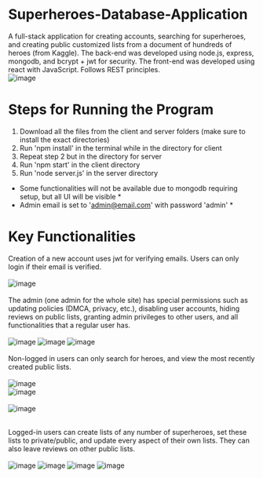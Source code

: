# Superheroes-Database-Application
A full-stack application for creating accounts, searching for superheroes, and creating public customized lists from a document of hundreds of heroes (from Kaggle). The back-end was developed using node.js, express, mongodb, and bcrypt + jwt for security. The front-end was developed using react with JavaScript. Follows REST principles.
<br/>
![image](https://github.com/brendangorch/Superheroes-Database-Application/assets/145873615/61b40ba6-8d8c-4ff2-854b-a72c19b6c036)
<br/>
# Steps for Running the Program
1) Download all the files from the client and server folders (make sure to install the exact directories)
2) Run 'npm install' in the terminal while in the directory for client
3) Repeat step 2 but in the directory for server
4) Run 'npm start' in the client directory
5) Run 'node server.js' in the server directory
* Some functionalities will not be available due to mongodb requiring setup, but all UI will be visible *
* Admin email is set to 'admin@email.com' with password 'admin' *

# Key Functionalities
Creation of a new account uses jwt for verifying emails. Users can only login if their email is verified.
<br/>
<br/>
![image](https://github.com/brendangorch/Superheroes-Database-Application/assets/145873615/3481c793-5b51-4f75-8255-da0d83fb7084)
<br/>
<br/>
The admin (one admin for the whole site) has special permissions such as updating policies (DMCA, privacy, etc.), disabling user accounts, hiding reviews on public lists, granting admin privileges to other users, and all functionalities that a regular user has.
<br/>
<br/>
![image](https://github.com/brendangorch/Superheroes-Database-Application/assets/145873615/367ecbe8-9d47-44f0-b13d-fdad38539543)
![image](https://github.com/brendangorch/Superheroes-Database-Application/assets/145873615/fd6615f0-662d-4541-b67d-1cd8df256bd7)
![image](https://github.com/brendangorch/Superheroes-Database-Application/assets/145873615/5d725b86-d4c4-4e8d-b2ff-095d5f485195)
<br/>
<br/>
Non-logged in users can only search for heroes, and view the most recently created public lists.
<br/>
<br/>
![image](https://github.com/brendangorch/Superheroes-Database-Application/assets/145873615/8a04e9ec-ab44-4002-b432-1b89006b0eeb)
<br/>
![image](https://github.com/brendangorch/Superheroes-Database-Application/assets/145873615/e2247cc0-1f75-4f75-bab8-f5eed418b1ff)
<br/>
<br/>
![image](https://github.com/brendangorch/Superheroes-Database-Application/assets/145873615/d612a8ba-6adc-425e-9829-82f990ec6d0c)
<br/>
<br/>

Logged-in users can create lists of any number of superheroes, set these lists to private/public, and update every aspect of their own lists. They can also leave reviews on other public lists.
<br/>
<br/>
![image](https://github.com/brendangorch/Superheroes-Database-Application/assets/145873615/e4560303-8bd7-489c-b71f-ebecc1024208)
![image](https://github.com/brendangorch/Superheroes-Database-Application/assets/145873615/00ab549a-a937-4734-b3ef-ac7f9a4ade0b)
![image](https://github.com/brendangorch/Superheroes-Database-Application/assets/145873615/1d13c3a4-f38e-4cf5-86f9-4b8980d3a135)
![image](https://github.com/brendangorch/Superheroes-Database-Application/assets/145873615/aee5f49e-c096-4db7-bdb4-162520dbd691)
<br/>
<br/>
